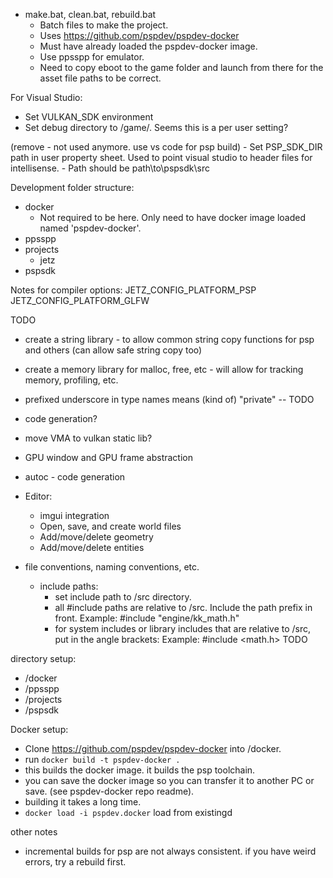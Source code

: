 
- make.bat, clean.bat, rebuild.bat
    - Batch files to make the project.
    - Uses https://github.com/pspdev/pspdev-docker
    - Must have already loaded the pspdev-docker image.
    - Use ppsspp for emulator.
    - Need to copy eboot to the game folder and launch from there for the asset file paths to be correct.

For Visual Studio:
- Set VULKAN_SDK environment 
- Set debug directory to /game/. Seems this is a per user setting?



(remove - not used anymore. use vs code for psp build) - Set PSP_SDK_DIR path in user property sheet. Used to point visual studio to header files for intellisense.
    - Path should be path\to\pspsdk\src



Development folder structure:
- docker
    - Not required to be here. Only need to have docker image loaded named 'pspdev-docker'.
- ppsspp
- projects
    - jetz
- pspsdk




Notes for compiler options:
JETZ_CONFIG_PLATFORM_PSP
JETZ_CONFIG_PLATFORM_GLFW




TODO
- create a string library - to allow common string copy functions for psp and others (can allow safe string copy too)
- create a memory library for malloc, free, etc - will allow for tracking memory, profiling, etc.

- prefixed underscore in type names means (kind of) "private" -- TODO
- code generation?
- move VMA to vulkan static lib?


- GPU window and GPU frame abstraction
- autoc - code generation
- Editor:
	- imgui integration
	- Open, save, and create world files
	- Add/move/delete geometry
	- Add/move/delete entities


- file conventions, naming conventions, etc.
	- include paths:
		- set include path to /src directory.
		- all #include paths are relative to /src. Include the path prefix in front.
			Example: #include "engine/kk_math.h"
		- for system includes or library includes that are relative to /src, put in the angle brackets:
			Example: #include <math.h>
	TODO
    
    
    
    
    
    
    
    
directory setup:
- /docker
- /ppsspp
- /projects
- /pspsdk 
    
    
 Docker setup:
 - Clone https://github.com/pspdev/pspdev-docker into /docker.
 - run `docker build -t pspdev-docker .`
 - this builds the docker image. it builds the psp toolchain.
 - you can save the docker image so you can transfer it to another PC or save. (see pspdev-docker repo readme).
 - building it takes a long time.
 - `docker load -i pspdev.docker` load from existingd
 
 
 
 
 
 
 other notes
 
 - incremental builds for psp are not always consistent. if you have weird errors, try a rebuild first.